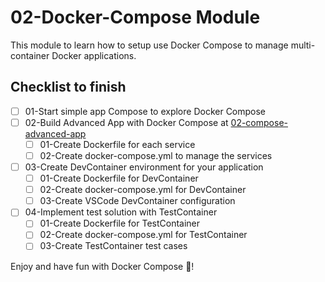 # 02-Docker-Compose Module

This module to learn how to setup use Docker Compose to manage multi-container Docker applications.

## Checklist to finish

- [ ] 01-Start simple app Compose to explore Docker Compose
- [ ] 02-Build Advanced App with Docker Compose at [02-compose-advanced-app](./02-compose-advanced-app/README.md)
  - [ ] 01-Create Dockerfile for each service
  - [ ] 02-Create docker-compose.yml to manage the services
- [ ] 03-Create DevContainer environment for your application
  - [ ] 01-Create Dockerfile for DevContainer
  - [ ] 02-Create docker-compose.yml for DevContainer
  - [ ] 03-Create VSCode DevContainer configuration
- [ ] 04-Implement test solution with TestContainer
  - [ ] 01-Create Dockerfile for TestContainer
  - [ ] 02-Create docker-compose.yml for TestContainer
  - [ ] 03-Create TestContainer test cases

Enjoy and have fun with Docker Compose 🚀!
